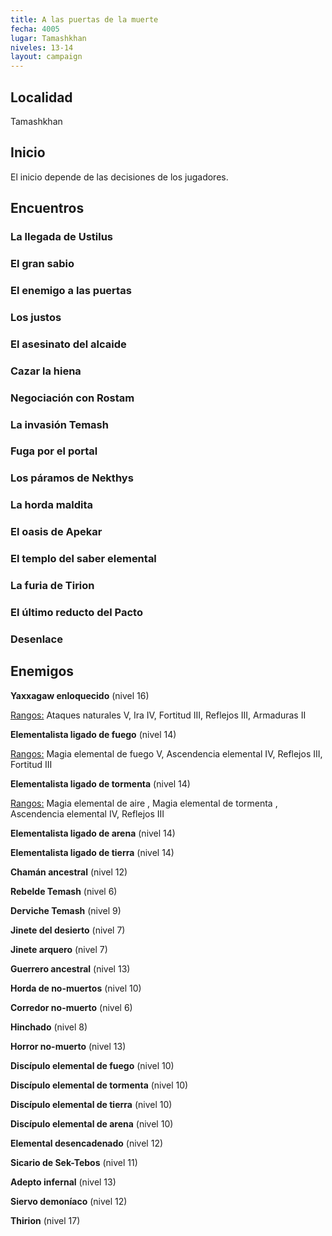 ```yaml
---
title: A las puertas de la muerte
fecha: 4005
lugar: Tamashkhan
niveles: 13-14
layout: campaign
---
```


## Localidad

Tamashkhan

## Inicio

El inicio depende de las decisiones de los jugadores.

## Encuentros

### La llegada de Ustilus

### El gran sabio

### El enemigo a las puertas

### Los justos

### El asesinato del alcaide

### Cazar la hiena

### Negociación con Rostam

### La invasión Temash

### Fuga por el portal

### Los páramos de Nekthys

### La horda maldita

### El oasis de Apekar

### El templo del saber elemental

### La furia de Tirion

### El último reducto del Pacto

### Desenlace

## Enemigos

**Yaxxagaw enloquecido** (nivel 16)

<u>Rangos:</u> Ataques naturales V, Ira IV, Fortitud III, Reflejos III, Armaduras II

**Elementalista ligado de fuego** (nivel 14)

<u>Rangos:</u> Magia elemental de fuego V, Ascendencia elemental IV, Reflejos III, Fortitud III

**Elementalista ligado de tormenta** (nivel 14)

<u>Rangos:</u> Magia elemental de aire , Magia elemental de tormenta  , Ascendencia elemental IV, Reflejos III

**Elementalista ligado de arena** (nivel 14)

**Elementalista ligado de tierra** (nivel 14)

**Chamán ancestral** (nivel 12)

**Rebelde Temash** (nivel 6)

**Derviche Temash** (nivel 9)

**Jinete del desierto** (nivel 7)

**Jinete arquero** (nivel 7)

**Guerrero ancestral** (nivel 13)

**Horda de no-muertos** (nivel 10)

**Corredor no-muerto** (nivel 6)

**Hinchado** (nivel 8)

**Horror no-muerto** (nivel 13)

**Discípulo elemental de fuego** (nivel 10)

**Discípulo elemental de tormenta** (nivel 10)

**Discípulo elemental de tierra** (nivel 10)

**Discípulo elemental de arena** (nivel 10)

**Elemental desencadenado** (nivel 12)

**Sicario de Sek-Tebos** (nivel 11)

**Adepto infernal** (nivel 13)

**Siervo demoníaco** (nivel 12)

**Thirion** (nivel 17)

